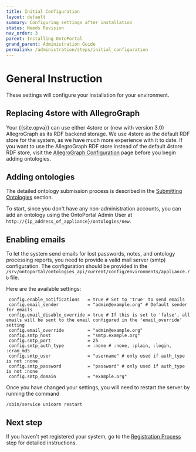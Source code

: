 ```yaml
---
title: Initial Configuration
layout: default
summary: Configuring settings after installation
status: Needs Revision
nav_order: 3
parent: Installing OntoPortal
grand_parent: Administration Guide
permalink: /administration/steps/initial_configuration
---
```


# General Instruction

These settings will configure your installation for your environment.

## Replacing 4store with AllegroGraph

Your {{site.opva}} can use either 4store or (new with version 3.0) AllegroGraph 
as its RDF backend storage. 
We use 4store as the default RDF store for the system, as we have much more experience with it to date. If you want to use the AllegroGraph RDF store
instead of the default 4store RDF store,
visit the <a href="{{site.baseurl}}/administration/steps/allegrograph_configuration">AllegroGraph Configuration</a>
page before you begin adding ontologies.

## Adding ontologies

The detailed ontology submission process is described in the <a href="{{site.baseurl}}/administration/ontologies/submitting_ontologies">Submitting Ontologies</a> section.

To start, since you don't have any non-administration accounts, you can add an ontology using the OntoPortal Admin User at `http://{ip_address_of_appliance}/ontologies/new`.


## Enabling emails

To let the system send emails for lost passwords, notes, and ontology processing reports, 
you need to provide a valid mail server (smtp) configuration. 
The configuration should be provided in the `/srv/ontoportal/ontologies_api/current/config/environments/appliance.rb` file.

Here are the available settings:

```
 config.enable_notifications   = true # Set to 'true' to send emails
 config.email_sender           = "admin@example.org" # Default sender for emails
 config.email_disable_override = true # If this is set to 'false', all emails will be sent to the email configured in the 'email_override' setting
 config.email_override         = "admin@example.org"
 config.smtp_host              = "smtp.example.org"
 config.smtp_port              = 25
 config.smtp_auth_type         = :none # :none, :plain, :login, :cram_md5
 config.smtp_user              = "username" # only used if auth_type is not :none
 config.smtp_password          = "password" # only used if auth_type is not :none
 config.smtp_domain            = "example.org"
```

Once you have changed your settings, you will need to restart the server 
by running the command 
```
/sbin/service unicorn restart
```

## Next step

If you haven't yet registered your system, 
go to the <a href="{{site.baseurl}}/administration/steps/registration">Registration Process</a> step 
for detailed instructions.
